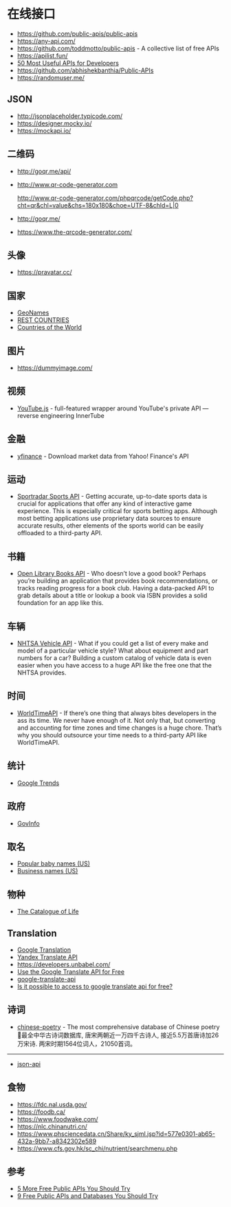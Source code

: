 在线接口
========

- https://github.com/public-apis/public-apis
- https://any-api.com/
- https://github.com/toddmotto/public-apis - A collective list of free APIs
- https://apilist.fun/
- [50 Most Useful APIs for Developers](https://www.computersciencezone.org/50-most-useful-apis-for-developers/)
- https://github.com/abhishekbanthia/Public-APIs
- https://randomuser.me/

## JSON

- http://jsonplaceholder.typicode.com/
- https://designer.mocky.io/
- https://mockapi.io/

## 二维码

- http://goqr.me/api/
- http://www.qr-code-generator.com

    http://www.qr-code-generator.com/phpqrcode/getCode.php?cht=qr&chl=value&chs=180x180&choe=UTF-8&chld=L|0

- http://goqr.me/
- https://www.the-qrcode-generator.com/

## 头像

- https://pravatar.cc/

## 国家

- [GeoNames](http://www.geonames.org/)
- [REST COUNTRIES](https://restcountries.com/#endpoints-language)
- [Countries of the World](https://countries.petethompson.net/#/)

## 图片

- https://dummyimage.com/

## 视频

- [YouTube.js](https://github.com/LuanRT/YouTube.js) - full-featured wrapper around YouTube's private API — reverse engineering InnerTube

## 金融

- [yfinance](https://github.com/ranaroussi/yfinance) - Download market data from Yahoo! Finance's API

## 运动

- [Sportradar Sports API](https://developer.sportradar.com/) - Getting accurate, up-to-date sports data is crucial for applications that offer any kind of interactive game experience. This is especially critical for sports betting apps. Although most betting applications use proprietary data sources to ensure accurate results, other elements of the sports world can be easily offloaded to a third-party API.

## 书籍

- [Open Library Books API](https://openlibrary.org/dev/docs/api/books) - Who doesn’t love a good book? Perhaps you’re building an application that provides book recommendations, or tracks reading progress for a book club. Having a data-packed API to grab details about a title or lookup a book via ISBN provides a solid foundation for an app like this.

## 车辆

- [NHTSA Vehicle API](https://vpic.nhtsa.dot.gov/api/) - What if you could get a list of every make and model of a particular vehicle style? What about equipment and part numbers for a car? Building a custom catalog of vehicle data is even easier when you have access to a huge API like the free one that the NHTSA provides.

## 时间

- [WorldTimeAPI](http://worldtimeapi.org/) - If there’s one thing that always bites developers in the ass its time. We never have enough of it. Not only that, but converting and accounting for time zones and time changes is a huge chore. That’s why you should outsource your time needs to a third-party API like WorldTimeAPI.

## 统计

- [Google Trends](https://trends.google.com/trends/explore)

## 政府

- [GovInfo](https://www.govinfo.gov/browse-a-z)

## 取名

- [Popular baby names (US)](https://www.ssa.gov/oact/babynames/limits.html)
- [Business names (US)](https://www.sec.gov/edgar/searchedgar/companysearch.html)

## 物种

- [The Catalogue of Life](https://www.catalogueoflife.org/)

## Translation

- [Google Translation](https://cloud.google.com/translate/)
- [Yandex Translate API](https://tech.yandex.com/translate/)
- https://developers.unbabel.com/
- [Use the Google Translate API for Free](https://ctrlq.org/code/19909-google-translate-api)
- [google-translate-api](https://github.com/matheuss/google-translate-api)
- [Is it possible to access to google translate api for free? ](https://stackoverflow.com/questions/37667671/is-it-possible-to-access-to-google-translate-api-for-free)

## 诗词

- [chinese-poetry](https://github.com/chinese-poetry/chinese-poetry) - The most comprehensive database of Chinese poetry 🧶最全中华古诗词数据库, 唐宋两朝近一万四千古诗人, 接近5.5万首唐诗加26万宋诗. 两宋时期1564位词人，21050首词。

---

- [json-api](https://github.com/json-api/json-api)

## 食物

- https://fdc.nal.usda.gov/
- https://foodb.ca/
- https://www.foodwake.com/
- https://nlc.chinanutri.cn/
- https://www.phsciencedata.cn/Share/ky_sjml.jsp?id=577e0301-ab65-432a-9bb7-a8342302e589
- https://www.cfs.gov.hk/sc_chi/nutrient/searchmenu.php

## 参考

- [5 More Free Public APIs You Should Try](https://betterprogramming.pub/5-more-free-public-apis-you-should-try-4e701aaf80d)
- [9 Free Public APIs and Databases You Should Try](https://betterprogramming.pub/10-free-public-apis-and-databases-you-should-try-acab88bdbfee)
